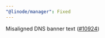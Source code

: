 ```yaml
---
"@linode/manager": Fixed
---
```


Misaligned DNS banner text ([#10924](https://github.com/linode/manager/pull/10924))
